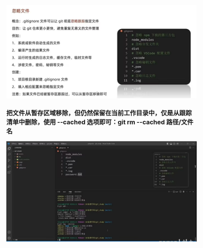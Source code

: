 ![image-20241029205558726](8.Git忽略文件.assets/image-20241029205558726.png)



### 把文件从暂存区域移除，但仍然保留在当前工作目录中，仅是从跟踪清单中删除，使用 --cached 选项即可：git rm --cached 路径/文件名





![image-20241029205644536](8.Git忽略文件.assets/image-20241029205644536.png)